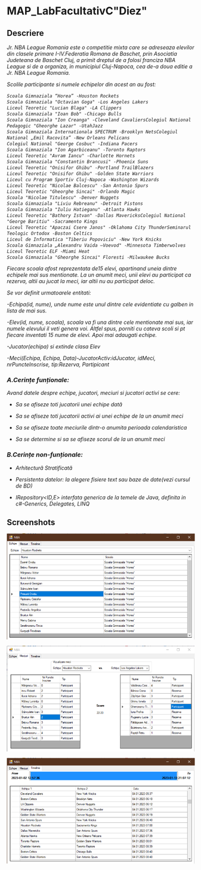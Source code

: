 # MAP_LabFacultativC"Diez"

## Descriere

<i>
Jr.  NBA  League  Romania  este  o  competitie  mixta  care  se  adreseaza  elevilor  din  clasele  primare  I-IV.Federatia Romana de Baschet, prin Asociatia Judeteana de Baschet Cluj, a primit dreptul de a folosi franciza NBA League si de a organiza, in municipiul Cluj-Napoca, cea de-a doua editie a Jr. NBA League Romania.

Scolile participante si numele echipelor din acest an au fost:

``` 
Scoala Gimnaziala “Horea” -Houston Rockets
Scoala Gimnaziala "Octavian Goga" -Los Angeles Lakers
Liceul Teoretic "Lucian Blaga" -LA Clippers
Scoala Gimnaziala "Ioan Bob" -Chicago Bulls
Scoala Gimnaziala "Ion Creanga" -Cleveland CavaliersColegiul National Pedagogic "Gheorghe Lazar" -UtahJazz
Scoala Gimnaziala Internationala SPECTRUM -Brooklyn NetsColegiul National „Emil Racovita” -New Orleans Pelicans
Colegiul National "George Cosbuc" -Indiana Pacers
Scoala Gimnaziala "Ion Agarbiceanu" -Toronto Raptors
Liceul Teoretic "Avram Iancu" -Charlotte Hornets
Scoala Gimnaziala "Constantin Brancusi" -Phoenix Suns
Liceul Teoretic "Onisifor Ghibu" -Portland TrailBlazers
Liceul Teoretic "Onisifor Ghibu" -Golden State Warriors
Liceul cu Program Sportiv Cluj-Napoca -Washington Wizards
Liceul Teoretic "Nicolae Balcescu" -San Antonio Spurs
Liceul Teoretic "Gheorghe Sincai" -Orlando Magic
Scoala "Nicolae Titulescu" -Denver Nuggets
Scoala Gimnaziala "Liviu Rebreanu" -Detroit Pistons
Scoala Gimnaziala "Iuliu Hatieganu" -Atlanta Hawks
Liceul Teoretic "Bathory Istvan" -Dallas MavericksColegiul National "George Baritiu" -Sacramento Kings
Liceul Teoretic "Apaczai Csere Janos" -Oklahoma City ThunderSeminarul Teologic Ortodox -Boston Celtics
Liceul de Informatica "Tiberiu Popoviciu" -New York Knicks
Scoala Gimnaziala „Alexandru Vaida –Voevod" -Minnesota Timberwolves
Liceul Teoretic ELF -Miami Heat
Scoala Gimnaziala "Gheorghe Sincai" Floresti -Milwaukee Bucks
```

Fiecare scoala afost reprezentata de15 elevi, apartinand uneia dintre echipele mai sus mentionate. La un anumit meci, unii elevi au participat ca rezerva, altii au jucat la meci, iar altii nu au participat deloc.

Se vor definit urmatoarele entitati:

-Echipa(id, nume), unde nume este unul dintre cele evidentiate cu galben in lista de mai sus.

-Elev(id, nume, scoala), scoala va fi una dintre cele mentionate mai sus, iar numele elevului il veti genera voi. Altfel spus, porniti cu cateva scoli si pt fiecare inventati 15 nume de elevi. Apoi mai adaugati echipe.

-Jucator(echipa) si extinde clasa Elev

-Meci(Echipa, Echipa, Data)-JucatorActiv:idJucator, idMeci, nrPuncteInscrise, tip:Rezerva, Partipicant 

### A.Cerințe funționale:

Avand datele despre echipe, jucatori, meciuri si jucatori activi se cere:

- Sa se afiseze toti jucatorii unei echipe dată

- Sa se afiseze toti jucatorii activi ai unei echipe de la un anumit meci

- Sa se afiseze toate meciurile dintr-o anumita perioada calendaristica

- Sa se determine si sa se afiseze scorul de la un anumit meci 

### B.Cerințe non-funționale:

- Arhitectură Stratificată

- Persistenta datelor: la alegere fisiere text sau baze de date(vezi cursul de BD)

- IRepository<ID,E> interfata generica de la temele de Java, definita in c#-Generics, Delegates, LINQ

</i>


## Screenshots

<p align="center">
    <img src="README_Resources/ss1.png"></img>
</p>

<p align="center">
    <img src="README_Resources/ss2.png"></img>
</p>

<p align="center">
    <img src="README_Resources/ss3.png"></img>
</p>
